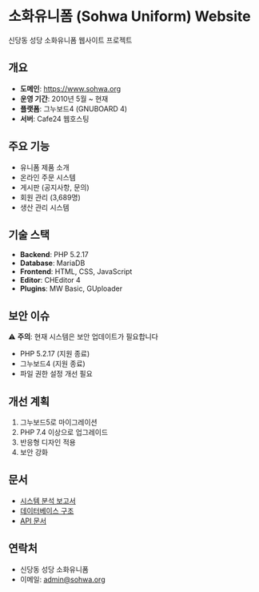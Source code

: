 # 소화유니폼 (Sohwa Uniform) Website

신당동 성당 소화유니폼 웹사이트 프로젝트

## 개요
- **도메인**: https://www.sohwa.org
- **운영 기간**: 2010년 5월 ~ 현재
- **플랫폼**: 그누보드4 (GNUBOARD 4)
- **서버**: Cafe24 웹호스팅

## 주요 기능
- 유니폼 제품 소개
- 온라인 주문 시스템
- 게시판 (공지사항, 문의)
- 회원 관리 (3,689명)
- 생산 관리 시스템

## 기술 스택
- **Backend**: PHP 5.2.17
- **Database**: MariaDB
- **Frontend**: HTML, CSS, JavaScript
- **Editor**: CHEditor 4
- **Plugins**: MW Basic, GUploader

## 보안 이슈
⚠️ **주의**: 현재 시스템은 보안 업데이트가 필요합니다
- PHP 5.2.17 (지원 종료)
- 그누보드4 (지원 종료)
- 파일 권한 설정 개선 필요

## 개선 계획
1. 그누보드5로 마이그레이션
2. PHP 7.4 이상으로 업그레이드
3. 반응형 디자인 적용
4. 보안 강화

## 문서
- [시스템 분석 보고서](./CLAUDE.md)
- [데이터베이스 구조](./docs/database.md)
- [API 문서](./docs/api.md)

## 연락처
- 신당동 성당 소화유니폼
- 이메일: admin@sohwa.org